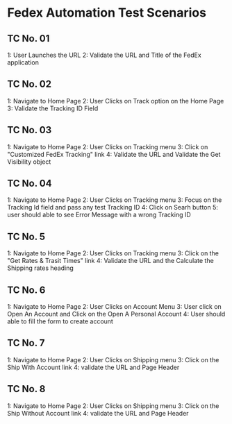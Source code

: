# Fedex Automation Test Scenarios 

## TC No. 01
1: User Launches the URL
2: Validate the URL and Title of the FedEx application

## TC No. 02
1: Navigate to Home Page
2: User Clicks on Track option on the Home Page
3: Validate the Tracking ID Field

## TC No. 03
1: Navigate to Home Page
2: User Clicks on Tracking menu
3: Click on "Customized FedEx Tracking" link 
4: Validate the URL and Validate the Get Visibility object 

## TC No. 04
1: Navigate to Home Page
2: User Clicks on Tracking menu
3: Focus on the Tracking Id field and pass any test Tracking ID
4: Click on Searh button
5: user should able to see Error Message with a wrong Tracking ID

## TC No. 5
1: Navigate to Home Page
2: User Clicks on Tracking menu
3: Click on the "Get Rates & Trasit Times" link
4: Validate the URL and the Calculate the Shipping rates heading

## TC No. 6
1: Navigate to Home Page
2: User Clicks on Account Menu
3: User click on Open An Account and Click on the Open A Personal Account
4: User should able to fill the form to create account

## TC No. 7
1: Navigate to Home Page
2: User Clicks on Shipping menu
3: Click on the Ship With Account link
4: validate the URL and Page Header

## TC No. 8
1: Navigate to Home Page
2: User Clicks on Shipping menu
3: Click on the Ship Without Account link
4: validate the URL and Page Header